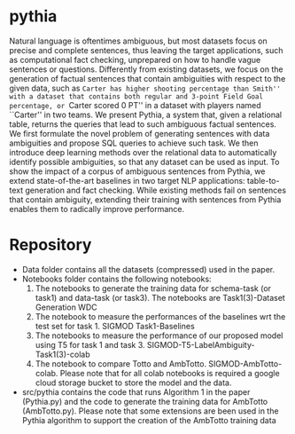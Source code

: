 # pythia

Natural language is oftentimes ambiguous, but most datasets focus on precise and complete sentences, thus leaving the target applications, such as computational fact checking, unprepared on how to handle vague sentences or questions. Differently from existing datasets, we focus on the generation of factual sentences that contain ambiguities with respect to the given data, such as ``Carter has higher shooting percentage than Smith'' with a dataset that contains both regular and 3-point Field Goal percentage, or ``Carter scored 0 PT'' in a dataset with players named ``Carter'' in two teams.
We present Pythia, a system that, given a relational table, returns the queries that lead to such ambiguous factual sentences. We first formulate the novel problem of generating sentences with data ambiguities and propose SQL queries to achieve such task. We then introduce deep learning methods over the relational data to automatically identify possible ambiguities, so that any dataset can be used as input. To show the impact of a corpus of ambiguous sentences from Pythia, we extend state-of-the-art baselines in two target NLP applications: table-to-text generation and fact checking. While existing methods fail on sentences that contain ambiguity, extending their training with sentences from Pythia enables them to radically improve performance.


# Repository
- Data folder contains all the datasets (compressed) used in the paper.
- Notebooks folder contains the following notebooks:
	1) The notebooks to generate the training data for schema-task (or task1) and data-task (or task3). The notebooks are Task1(3)-Dataset Generation WDC
	2) The notebook to measure the performances of the baselines wrt the test set for task 1. SIGMOD Task1-Baselines
	3) The notebooks to measure the performance of our proposed model using T5 for task 1 and task 3. SIGMOD-T5-LabelAmbiguity-Task1(3)-colab
	4) The notebook to compare Totto and AmbTotto. SIGMOD-AmbTotto-colab.
	Please note that for all colab notebooks is required a google cloud storage bucket to store the model and the data.
- src/pythia contains the code that runs Algorithm 1 in the paper (Pythia.py) and the code to generate the training data for AmbTotto (AmbTotto.py). Please note that some extensions are been used in the Pythia algorithm to support the creation of the AmbTotto training data
